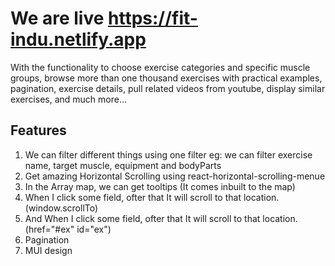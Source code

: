  # We are live https://fit-indu.netlify.app

With the functionality to choose exercise categories and specific muscle groups, browse more than one thousand exercises with practical examples, pagination, exercise details, pull related videos from youtube, display similar exercises, and much more...

## Features
1. We can filter different things using one filter eg: we can filter exercise name, target muscle, equipment and bodyParts
2. Get amazing Horizontal Scrolling using react-horizontal-scrolling-menue
3. In the Array map, we can get tooltips (It comes inbuilt to the map)
4. When I click some field, ofter that It will scroll to that location. (window.scrollTo)
5. And When I click some field, ofter that It will scroll to that location. (href="#ex" id="ex")
6. Pagination 
7. MUI design


